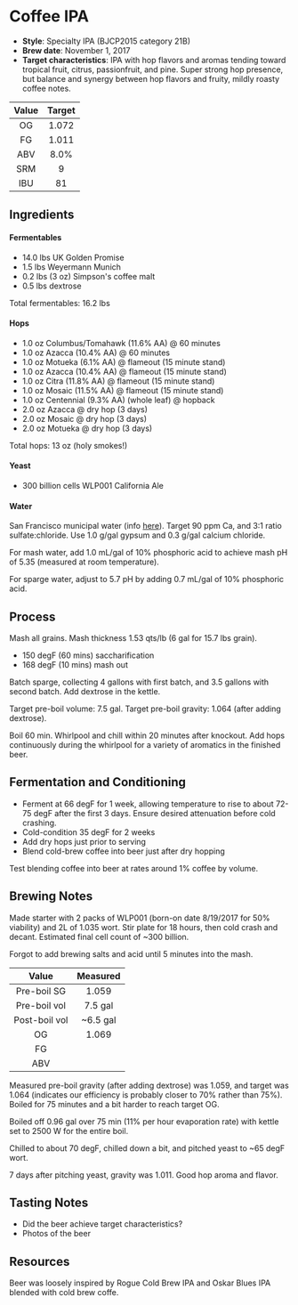 # Coffee IPA

* **Style**: Specialty IPA (BJCP2015 category 21B)
* **Brew date**: November 1, 2017
* **Target characteristics**: IPA with hop flavors and aromas tending toward tropical fruit, citrus, passionfruit, and pine. Super strong hop presence, but balance and synergy between hop flavors and fruity, mildly roasty coffee notes.

| Value      | Target |
| :--------: |:------:|
| OG         | 1.072  | 
| FG         | 1.011  | 
| ABV        | 8.0%   |   
| SRM        | 9      |   
| IBU        | 81     |   

## Ingredients

#### Fermentables

* 14.0 lbs UK Golden Promise
* 1.5 lbs Weyermann Munich
* 0.2 lbs (3 oz) Simpson's coffee malt
* 0.5 lbs dextrose

Total fermentables: 16.2 lbs

#### Hops

* 1.0 oz Columbus/Tomahawk (11.6% AA) @ 60 minutes
* 1.0 oz Azacca (10.4% AA) @ 60 minutes
* 1.0 oz Motueka (6.1% AA) @ flameout (15 minute stand)
* 1.0 oz Azacca (10.4% AA) @ flameout (15 minute stand)
* 1.0 oz Citra (11.8% AA) @ flameout (15 minute stand)
* 1.0 oz Mosaic (11.5% AA) @ flameout (15 minute stand)
* 1.0 oz Centennial (9.3% AA) (whole leaf) @ hopback
* 2.0 oz Azacca @ dry hop (3 days)
* 2.0 oz Mosaic @ dry hop (3 days)
* 2.0 oz Motueka @ dry hop (3 days)

Total hops: 13 oz (holy smokes!)

#### Yeast

* 300 billion cells WLP001 California Ale

#### Water

San Francisco municipal water (info [here](/docs/water.md)). Target 90 ppm Ca, and 3:1 ratio sulfate:chloride. Use 1.0 g/gal gypsum and 0.3 g/gal calcium chloride.

For mash water, add 1.0 mL/gal of 10% phosphoric acid to achieve mash pH of 5.35 (measured at room temperature).

For sparge water, adjust to 5.7 pH by adding 0.7 mL/gal of 10% phosphoric acid.

## Process

Mash all grains. Mash thickness 1.53 qts/lb (6 gal for 15.7 lbs grain).

* 150 degF (60 mins) saccharification
* 168 degF (10 mins) mash out

Batch sparge, collecting 4 gallons with first batch, and 3.5 gallons with second batch. Add dextrose in the kettle.

Target pre-boil volume: 7.5 gal. Target pre-boil gravity: 1.064 (after adding dextrose).

Boil 60 min. Whirlpool and chill within 20 minutes after knockout. Add hops continuously during the whirlpool for a variety of aromatics in the finished beer.

## Fermentation and Conditioning

* Ferment at 66 degF for 1 week, allowing temperature to rise to about 72-75 degF after the first 3 days. Ensure desired attenuation before cold crashing.
* Cold-condition 35 degF for 2 weeks
* Add dry hops just prior to serving
* Blend cold-brew coffee into beer just after dry hopping

Test blending coffee into beer at rates around 1% coffee by volume.

## Brewing Notes

Made starter with 2 packs of WLP001 (born-on date 8/19/2017 for 50% viability) and 2L of 1.035 wort. Stir plate for 18 hours, then cold crash and decant. Estimated final cell count of ~300 billion.

Forgot to add brewing salts and acid until 5 minutes into the mash.

| Value         | Measured  |
| :-----------: |:---------:|
| Pre-boil SG   | 1.059     |
| Pre-boil vol  | 7.5 gal   |
| Post-boil vol | ~6.5 gal  |
| OG            | 1.069     | 
| FG            |           | 
| ABV           |           | 

Measured pre-boil gravity (after adding dextrose) was 1.059, and target was 1.064 (indicates our efficiency is probably closer to 70% rather than 75%). Boiled for 75 minutes and a bit harder to reach target OG.

Boiled off 0.96 gal over 75 min (11% per hour evaporation rate) with kettle set to 2500 W for the entire boil.

Chilled to about 70 degF, chilled down a bit, and pitched yeast to ~65 degF wort.

7 days after pitching yeast, gravity was 1.011. Good hop aroma and flavor.

## Tasting Notes

* Did the beer achieve target characteristics?
* Photos of the beer

## Resources

Beer was loosely inspired by Rogue Cold Brew IPA and Oskar Blues IPA blended with cold brew coffe.
